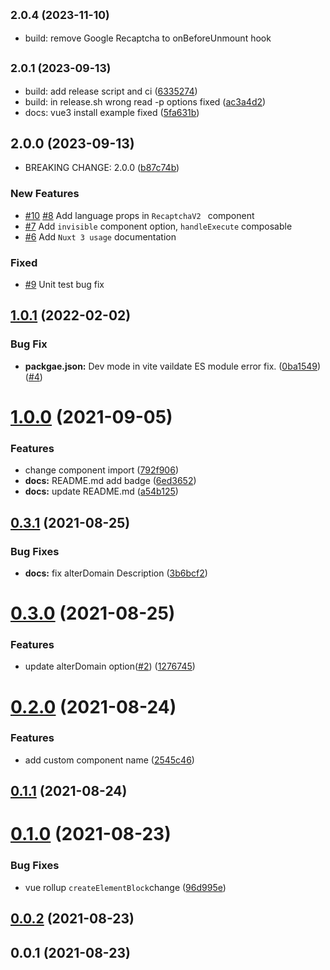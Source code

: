## <small>2.0.4 (2023-11-10)</small>

- build: remove Google Recaptcha to onBeforeUnmount hook

## <small>2.0.1 (2023-09-13)</small>

- build: add release script and ci ([6335274](https://github.com/dongkyuuuu/vue3-recaptcha-v2/commit/6335274))
- build: in release.sh wrong read -p options fixed ([ac3a4d2](https://github.com/dongkyuuuu/vue3-recaptcha-v2/commit/ac3a4d2))
- docs: vue3 install example fixed ([5fa631b](https://github.com/dongkyuuuu/vue3-recaptcha-v2/commit/5fa631b))

## 2.0.0 (2023-09-13)

- BREAKING CHANGE: 2.0.0 ([b87c74b](https://github.com/dongkyuuuu/vue3-recaptcha-v2/commit/b87c74b))

### New Features

- [#10](https://github.com/Dongkyuuuu/vue3-recaptcha-v2/issues/10) [#8](https://github.com/Dongkyuuuu/vue3-recaptcha-v2/issues/8) Add language props in `RecaptchaV2 ` component
- [#7](https://github.com/Dongkyuuuu/vue3-recaptcha-v2/issues/7) Add `invisible` component option, `handleExecute` composable
- [#6](https://github.com/Dongkyuuuu/vue3-recaptcha-v2/issues/6) Add `Nuxt 3 usage` documentation

### Fixed

- [#9](https://github.com/Dongkyuuuu/vue3-recaptcha-v2/issues/9) Unit test bug fix

## [1.0.1](https://github.com/dongkyuuuu/vue3-recaptcha-v2/compare/v1.0.0...v1.0.1) (2022-02-02)

### Bug Fix

- **packgae.json:** Dev mode in vite vaildate ES module error fix. ([0ba1549](https://github.com/DongKyuuuu/vue3-recaptcha-v2/commit/0ba15490452f7402bbf09cfd7aa33dbe23b83ce1)) ([#4](https://github.com/DongKyuuuu/vue3-recaptcha-v2/issues/4))

# [1.0.0](https://github.com/dongkyuuuu/vue3-recaptcha-v2/compare/v0.3.1...v1.0.0) (2021-09-05)

### Features

- change component import ([792f906](https://github.com/dongkyuuuu/vue3-recaptcha-v2/commit/792f90640775038194b77214d0aef47bb89b4242))
- **docs:** README.md add badge ([6ed3652](https://github.com/dongkyuuuu/vue3-recaptcha-v2/commit/6ed3652fb11ac5ecd96f440d49243c8ede8c1b08))
- **docs:** update README.md ([a54b125](https://github.com/dongkyuuuu/vue3-recaptcha-v2/commit/a54b125df6239b744093af7b3acd16ab208c412a))

## [0.3.1](https://github.com/dongkyuuuu/vue3-recaptcha-v2/compare/v0.3.0...v0.3.1) (2021-08-25)

### Bug Fixes

- **docs:** fix alterDomain Description ([3b6bcf2](https://github.com/dongkyuuuu/vue3-recaptcha-v2/commit/3b6bcf2603cb188ae33f1fbd22357524f9b5adc1))

# [0.3.0](https://github.com/dongkyuuuu/vue3-recaptcha-v2/compare/v0.2.0...v0.3.0) (2021-08-25)

### Features

- update alterDomain option([#2](https://github.com/dongkyuuuu/vue3-recaptcha-v2/issues/2)) ([1276745](https://github.com/dongkyuuuu/vue3-recaptcha-v2/commit/12767454bf5ee830209d4b9580ddd3a9bc5a605c))

# [0.2.0](https://github.com/dongkyuuuu/vue3-recaptcha-v2/compare/v0.1.1...v0.2.0) (2021-08-24)

### Features

- add custom component name ([2545c46](https://github.com/dongkyuuuu/vue3-recaptcha-v2/commit/2545c46ce3f3e58badb6baba058e7e49fe3a0334))

## [0.1.1](https://github.com/dongkyuuuu/vue3-recaptcha-v2/compare/v0.1.0...v0.1.1) (2021-08-24)

# [0.1.0](https://github.com/DongKyuuuu/vue3-recaptcha-v2/compare/v0.0.2...v0.1.0) (2021-08-23)

### Bug Fixes

- vue rollup `createElementBlock`change ([96d995e](https://github.com/DongKyuuuu/vue3-recaptcha-v2/commit/96d995ea374b5e4a5d13bc7274b531bce2d1af4f))

## [0.0.2](https://github.com/DongKyuuuu/vue3-recaptcha-v2/compare/v0.0.1...v0.0.2) (2021-08-23)

## 0.0.1 (2021-08-23)

